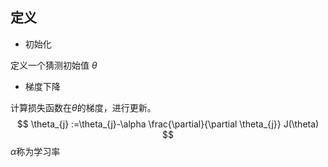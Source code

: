 ## 定义

- 初始化

定义一个猜测初始值 $\theta$ 

- 梯度下降

计算损失函数在$\theta$的梯度，进行更新。
$$
\theta_{j} :=\theta_{j}-\alpha \frac{\partial}{\partial \theta_{j}} J(\theta)
$$
$\alpha$称为学习率

